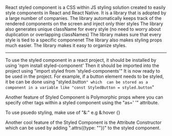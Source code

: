 React styled component is a CSS within JS styling solution created to easily style components in React and React Native.
It is a library that is adopted by a large number of companies.
The library automatically keeps track of the rendered components on the screen and inject only thier styles
The library also generates unique className for every style (no need to worry about duplication or overlapping classNames)
The library makes sure that every style is tied to a specific componenet
The library also makes styling props much easier.
The library makes it easy to organize styles.

------------------------------
To use the styled component in a react project, it should be installed by using 'npm install styled-component'
Then it should be imported into the project using "import styled from 'styled-components'"
It is now ready to be used in the project.
For example, if a button element needs to be styled, it be can be done using "styled.button``" which 
can be stored as a component in a variable like "const StyledButton = styled.button``"

Another feature of Styled Component is Polymorphic props where you can specify other tags within a styled component using the "as=' '" attribute.

To use psuedo styling, make use of "&:" e.g &:hover {}


Another cool feature of the Styled Component is the Attribute Constructor which can be used by adding ".attrs({type: ""})" to the styled component. 